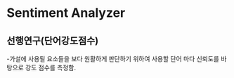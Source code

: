 # Sentiment Analyzer

## 선행연구(단어강도점수)
-가설에 사용될 요소들을 보다 원활하게 판단하기 위하여 사용할 단어 마다 신뢰도를 바탕으로 강도 점수를 측정함.
